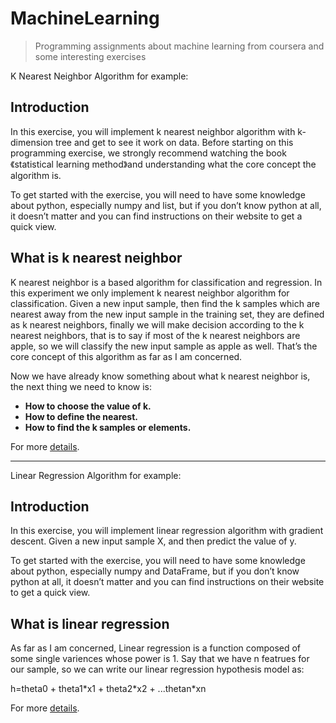 # MachineLearning
>Programming assignments about machine learning from coursera and some interesting exercises

K Nearest Neighbor Algorithm for example:

## Introduction
In this exercise, you will implement k nearest neighbor algorithm with k-dimension tree and get to see it work on data. Before starting on this programming  exercise, we strongly recommend watching the book 《statistical learning method》and understanding what the core concept the algorithm is.

To get started with the exercise, you will need to have some knowledge about python, especially numpy and list, but if you don’t know python at all, it doesn’t matter and you can find instructions on their website to get a quick view.

## What is k nearest neighbor
K nearest neighbor is a based algorithm for classification and regression. In this experiment we only implement k nearest neighbor algorithm for classification. Given a new input sample, then find the k samples which are nearest away from the new input sample in the training set, they are defined as k nearest neighbors, finally we will make decision according to the k nearest neighbors, that is to say if most of the k nearest neighbors are apple, so we will classify the new input sample as apple as well. That’s the core concept of this algorithm as far as I am concerned.

Now we have already know something about what k nearest neighbor is, the next thing we need to know is: 

* **How to choose the value of k.**
* **How to define the nearest.**
* **How to find the k samples or elements.**

For more [details](https://github.com/wangruns/MachineLearning/blob/master/knn-algorithm/knn-algorithm-exercise.md).



***
Linear Regression Algorithm for example:

## Introduction
In this exercise, you will implement linear regression algorithm with gradient descent. Given a new input sample X, and then predict the value of y. 

To get started with the exercise, you will need to have some knowledge about python, especially numpy and DataFrame, but if you don’t know python at all, it doesn’t matter and you can find instructions on their website to get a quick view.

## What is linear regression
As far as I am concerned, Linear regression is a function composed of some single variences whose power is 1. Say that we have n featrues for our sample, so we can write our linear regression hypothesis model as:

h=theta0 + theta1\*x1 + theta2\*x2 + ...thetan\*xn

For more [details](https://github.com/wangruns/MachineLearning/blob/master/linear-regression-algorithm/linear-regression-algorithm-exercise.md). 
